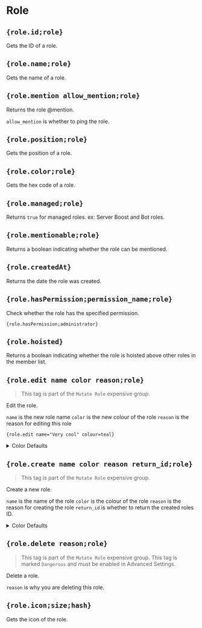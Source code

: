 # Role

## `{role.id;role}`

Gets the ID of a role.

## `{role.name;role}`

Gets the name of a role.

## `{role.mention allow_mention;role}`

Returns the role @mention.

`allow_mention` is whether to ping the role.

## `{role.position;role}`

Gets the position of a role.

## `{role.color;role}`

Gets the hex code of a role.

## `{role.managed;role}`

Returns `true` for managed roles. ex: Server Boost and Bot roles.

## `{role.mentionable;role}`

Returns a boolean indicating whether the role can be mentioned.

## `{role.createdAt}`

Returns the date the role was created.

## `{role.hasPermission;permission_name;role}`

Check whether the role has the specified permission.

`{role.hasPermission;administrator}`

## `{role.hoisted}`

Returns a boolean indicating whether the role is hoisted above other roles in the member list.

## `{role.edit name color reason;role}`

> This tag is part of the `Mutate Role` expensive group.

Edit the role.

`name` is the new role name
`color` is the new colour of the role
`reason` is the reason for editing this role

```
{role.edit name="Very cool" colour=teal}
```

<details>
  <summary>Color Defaults</summary>
  <p><code>Black: #000000
Dark Mode: #36393f
White: #FFFFFF
Red: #ED4245
Pink: #EB459E
Fuchsia: #EB459E
Purple: #9C27B0
Blurple: #5865F2
Blurple Classic: #7289DA
Deep Purple: #673AB7
Indigo: #3F51B5
Blue: #2196F3
Light Blue: #03A9F4
Cyan: #00BCD4
Teal: #009688
Green: #57F287
Light Green: #8BC34A
Lime: #CDDC39
Yellow: #FEE75C
Amber: #FFC107
Orange: #FF9800
Deep Orange: #FF5722
Brown: #795548
Grey: #9E9E9E
Blue Grey: #607D8B
Role Default: #4f545c
Magenta: #E91E63</code></p>
</details>

## `{role.create name color reason return_id;role}`

> This tag is part of the `Mutate Role` expensive group.

Create a new role.

`name` is the name of the role
`color` is the colour of the role
`reason` is the reason for creating the role
`return_id` is whether to return the created roles ID.

<details>
  <summary>Color Defaults</summary>
  <p><code>Black: #000000
Dark Mode: #36393f
White: #FFFFFF
Red: #ED4245
Pink: #EB459E
Fuchsia: #EB459E
Purple: #9C27B0
Blurple: #5865F2
Blurple Classic: #7289DA
Deep Purple: #673AB7
Indigo: #3F51B5
Blue: #2196F3
Light Blue: #03A9F4
Cyan: #00BCD4
Teal: #009688
Green: #57F287
Light Green: #8BC34A
Lime: #CDDC39
Yellow: #FEE75C
Amber: #FFC107
Orange: #FF9800
Deep Orange: #FF5722
Brown: #795548
Grey: #9E9E9E
Blue Grey: #607D8B
Role Default: #4f545c
Magenta: #E91E63</code></p>
</details>

## `{role.delete reason;role}`

> This tag is part of the `Mutate Role` expensive group.
> This tag is marked `Dangerous` and must be enabled in Advanced Settings.

Delete a role.

`reason` is why you are deleting this role.

## `{role.icon;size;hash}`

Gets the icon of the role.